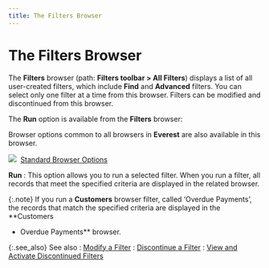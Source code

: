 ```yaml
---
title: The Filters Browser
---
```


# The Filters Browser


The **Filters** browser (path: **Filters toolbar &gt; All Filters**) displays  a list of all user-created filters, which include **Find** and **Advanced** filters. You  can select only one filter at a time from this browser. Filters can be  modified and discontinued from this browser.


The **Run** option is available  from the **Filters** browser:


Browser options common to all browsers in **Everest** are also available in this browser.


![]({{site.wwe_baseurl}}/img/lens.gif)  [Standard  Browser Options]({{site.wwe_baseurl}}/everest-client/ui/browsers/standard_browser_options.html)


**Run**
: This option allows you to run a selected filter.  When you run a filter, all records that meet the specified criteria are  displayed in the related browser.


{:.note}
If you run a **Customers** browser filter, called ‘Overdue Payments’, the records that match  the specified criteria are displayed in the **Customers 
 - Overdue Payments** browser.


{:.see_also}
See also
: [Modify  a Filter]({{site.wwe_baseurl}}/misc/modify_a_filter_filters_browser.html)
: [Discontinue  a Filter]({{site.wwe_baseurl}}/misc/discontinue_a_filter_filters_browser.html)
: [View  and Activate Discontinued Filters]({{site.wwe_baseurl}}/misc/view_and_activate_discontinued_filters_filters_browser.html)
